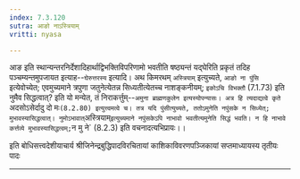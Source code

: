 ```yaml
---
index: 7.3.120
sutra: आङो नाऽस्त्रियाम्
vritti: nyasa

---
```

आङ इति स्थान्यन्तरनिर्देशादिहार्थाद्विभक्तिविपरिणामो भवतीति षष्ठ्यन्तं यद्घेरिति प्रकृतं तदिह पञ्चम्यन्तमुपजायत इत्याह--`घेरुत्तरस्य` इत्यादि। अथ किमरथम् `अस्त्रियाम्` इत्युच्यते, `आङो ना पुंसि` इत्येवोच्येत; एवमुच्यमाने त्रपुणा जतुनेत्येतन्न सिध्यतीत्येतच्च नाशङ्कनीयम्; `इकोऽचि विभक्तौ` (7.1.73) इति नुमैव सिद्धत्वात्? इति यो मन्येत, तं निराकर्त्तुम्--`अमुना ब्राह्मणकुलेन इत्यस्योपन्यासः। अत्र हि त्यदाद्यत्वे कृते `अदसोऽसेर्दादु दो मः` (8.2.80) इत्युत्त्वमत्वे च। तत्र यदि पुंसीत्युच्यते, ततोऽमुनेति नपुंसके न सिध्येत्; मुभावस्यासिद्धत्वात्। नुमोऽभावात् `अस्त्रियाम्` इत्युच्यमाने नपुंसकेऽपि नाभावो भवतीत्यमुनेति सिद्धं भवति। न हि नाभावे कर्त्तव्ये मुभावस्यासिद्धत्वम्; `न मु ने` (8.2.3) इति वचनादत्यभिप्रायः।।

इति बोधिसत्त्वदेशीयाचार्य श्रीजिनेन्द्रबुद्धिपादविरचितायां
काशिकाविवरणपञ्जिकायां सप्तमाध्यायस्य
तृतीयः पादः

- - -